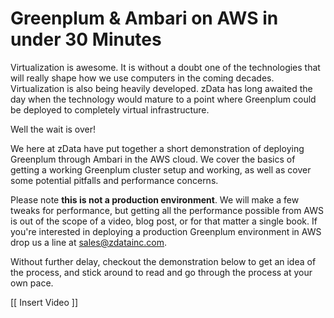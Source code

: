 Greenplum & Ambari on AWS in under 30 Minutes
=============================================

Virtualization is awesome.  It is without a doubt one of the technologies that will really shape how we use computers in the coming decades.  Virtualization is also being heavily developed.  zData has long awaited the day when the technology would mature to a point where Greenplum could be deployed to completely virtual infrastructure.

Well the wait is over!

We here at zData have put together a short demonstration of deploying Greenplum through Ambari in the AWS cloud.  We cover the basics of getting a working Greenplum cluster setup and working, as well as cover some potential pitfalls and performance concerns.

Please note **this is not a production environment**.  We will make a few tweaks for performance, but getting all the performance possible from AWS is out of the scope of a video, blog post, or for that matter a single book.  If you're interested in deploying a production Greenplum environment in AWS drop us a line at sales@zdatainc.com.

Without further delay, checkout the demonstration below to get an idea of the process, and stick around to read and go through the process at your own pace.

[[ Insert Video ]]
